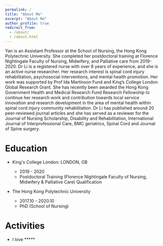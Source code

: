 ```yaml
---
permalink: /
title: "About Me"
excerpt: "About Me"
author_profile: true
redirect_from: 
  - /about/
  - /about.html
---
```


Yan is an Assistant Professor at the School of Nursing, the Hong Kong Polytechnic University. She completed her postdoctoral training at Florence Nightingale Faculty of Nursing, Midwifery, and Palliative care from 2019-2020. Dr Li is a registered nurse with over 8 years of experience, and she is an active nurse researcher. Her research interest is spinal cord injury rehabilitation, psychosocial interventions, and mental health promotion. Her work was supported by Prof Ida Martinson Fund and King’s College London Global Research Grant. She has recently been awarded the Hong Kong Government Health and Medical Research Fund Research Fellowship to continue her research work and contribution towards local service innovation and research development in the area of mental health within spinal cord injury community rehabilitation. Dr Li has published around 20 peer-reviewed journal articles and she has served as a reviewer for the Journal of Nursing Scholarship, Disability and Rehabilitation, International Journal of Interprofessional Care, BMC geriatrics, Spinal Cord and Journal of Spine surgery.

Education
======
* King's College London: LONDON, GB
  * 2019 - 2020
  * Postdoctoral Training (Florence Nightingale Faculty of Nursing, Midwifery & Palliative Care) Qualification

* The Hong Kong Polytechnic University
  * 2017.10 - 2020.10
  * PhD  (School of Nursing)
  

Activities
======
* I love  *****
